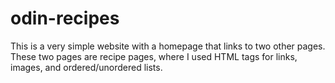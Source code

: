 # odin-recipes

This is a very simple website with a homepage that links to two other pages. These two pages are recipe pages, where I used HTML tags for links, images, and ordered/unordered lists.